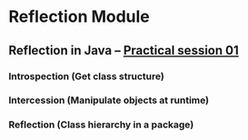 # Reflection Module

## Reflection in Java – [Practical session 01](./src/TP01.java)

### Introspection (Get class structure)

### Intercession (Manipulate objects at runtime)

### Reflection (Class hierarchy in a package)


